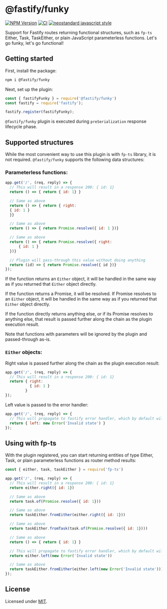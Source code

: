 # @fastify/funky

[![NPM Version][npm-image]][npm-url]
[![CI](https://github.com/fastify/fastify-funky/actions/workflows/ci.yml/badge.svg?branch=main)](https://github.com/fastify/fastify-funky/actions/workflows/ci.yml)
[![neostandard javascript style](https://img.shields.io/badge/code_style-neostandard-brightgreen?style=flat)](https://github.com/neostandard/neostandard)

Support for Fastify routes returning functional structures, such as `fp-ts` Either, Task, TaskEither, or plain JavaScript parameterless functions.
Let's go funky, let's go functional!

## Getting started

First, install the package:

```bash
npm i @fastify/funky
```

Next, set up the plugin:

```js
const { fastifyFunky } = require('@fastify/funky')
const fastify = require('fastify');

fastify.register(fastifyFunky);
```

`@fastify/funky` plugin is executed during `preSerialization` response lifecycle phase.

## Supported structures

While the most convenient way to use this plugin is with `fp-ts` library, it is not required.
`@fastify/funky` supports the following data structures:

### Parameterless functions:

```js
app.get('/', (req, reply) => {
  // This will result in a response 200: { id: 1}
  return () => { return { id: 1} }

  // Same as above
  return () => { return { right:
  { id: 1 }
  }}

  // Same as above
  return () => { return Promise.resolve({ id: 1 })}

  // Same as above
  return () => { return Promise.resolve({ right:
      { id: 1 }
  })}

  // Plugin will pass-through this value without doing anything
  return (id) => { return Promise.resolve({ id })}
});
```

If the function returns an `Either` object, it will be handled in the same way as if you returned that `Either` object directly.

If the function returns a Promise, it will be resolved. If Promise resolves to an `Either` object, it will be handled in the same way as if you returned that `Either` object directly.

If the function directly returns anything else, or if its Promise resolves to anything else, that result is passed further along the chain as the plugin execution result.

Note that functions with parameters will be ignored by the plugin and passed-through as-is.

### `Either` objects:

Right value is passed further along the chain as the plugin execution result:

```js
app.get('/', (req, reply) => {
  // This will result in a response 200: { id: 1}
  return { right:
           { id: 1 }
         }
});
```

Left value is passed to the error handler:

```js
app.get('/', (req, reply) => {
  // This will propagate to fastify error handler, which by default will result in a response 500: Internal server error
  return { left: new Error('Invalid state') }
});
```

## Using with fp-ts

With the plugin registered, you can start returning entities of type Either, Task, or plain parameterless functions as router method results:

```js
const { either, task, taskEither } = require('fp-ts')

app.get('/', (req, reply) => {
  // This will result in a response 200: { id: 1}
  return either.right({ id: 1})

  // Same as above
  return task.of(Promise.resolve({ id: 1}))

  // Same as above
  return taskEither.fromEither(either.right({ id: 1}))

  // Same as above
  return taskEither.fromTask(task.of(Promise.resolve({ id: 1})))

  // Same as above
  return () => { return { id: 1} }

  // This will propagate to fastify error handler, which by default will result in a response 500: Internal server error
  return either.left(new Error('Invalid state'))

  // Same as above
  return taskEither.fromEither(either.left(new Error('Invalid state')))
});
```

## License

Licensed under [MIT](./LICENSE).

[npm-image]: https://img.shields.io/npm/v/@fastify/funky.svg
[npm-url]: https://npmjs.org/package/@fastify/funky
[downloads-image]: https://img.shields.io/npm/dm/fastify-funky.svg
[downloads-url]: https://npmjs.org/package/@fastify/funky
